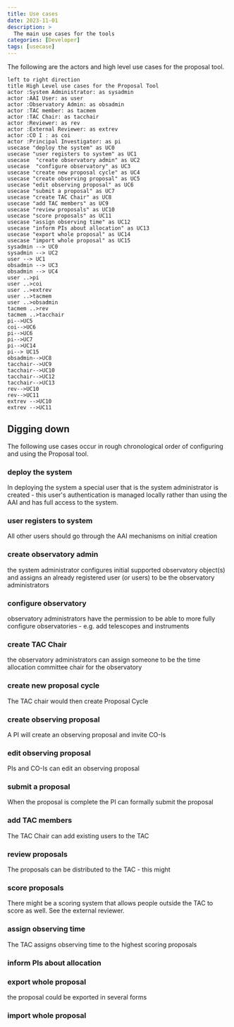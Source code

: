 ```yaml
---
title: Use cases
date: 2023-11-01
description: >
  The main use cases for the tools
categories: [Developer]
tags: [usecase]
---
```


The following are the actors and high level use cases for the proposal tool.

```plantuml
left to right direction
title High Level use cases for the Proposal Tool
actor :System Administrator: as sysadmin
actor :AAI User: as user
actor :Observatory Admin: as obsadmin
actor :TAC member: as tacmem
actor :TAC Chair: as tacchair
actor :Reviewer: as rev
actor :External Reviewer: as extrev
actor :CO I : as coi
actor :Principal Investigator: as pi
usecase "deploy the system" as UC0
usecase "user registers to system" as UC1
usecase  "create observatory admin" as UC2
usecase  "configure observatory" as UC3
usecase "create new proposal cycle" as UC4
usecase "create observing proposal" as UC5
usecase "edit observing proposal" as UC6
usecase "submit a proposal" as UC7
usecase "create TAC Chair" as UC8
usecase "add TAC members" as UC9
usecase "review proposals" as UC10
usecase "score proposals" as UC11
usecase "assign observing time" as UC12
usecase "inform PIs about allocation" as UC13
usecase "export whole proposal" as UC14
usecase "import whole proposal" as UC15
sysadmin --> UC0
sysadmin --> UC2
user --> UC1
obsadmin --> UC3
obsadmin --> UC4
user ..>pi
user ..>coi
user ..>extrev
user ..>tacmem
user ..>obsadmin
tacmem ..>rev
tacmem ..>tacchair
pi-->UC5
coi-->UC6
pi-->UC6
pi-->UC7
pi-->UC14
pi--> UC15
obsadmin-->UC8
tacchair-->UC9
tacchair-->UC10
tacchair-->UC12
tacchair-->UC13
rev-->UC10
rev-->UC11
extrev -->UC10
extrev -->UC11
```

## Digging down

The following use cases occur in rough chronological order of configuring and using the Proposal tool.

### deploy the system

In deploying the system a special user that is the system administrator is created - this user's authentication is managed locally
rather than using the AAI and has full access to the system.

### user registers to system
All other users should go through the AAI mechanisms on initial creation

### create observatory admin
the system administrator configures initial supported observatory object(s) and assigns an already registered user (or users)
to be the observatory administrators

### configure observatory

observatory administrators have the permission to be able to more fully configure observatories - e.g. add telescopes and instruments

### create TAC Chair

the observatory administrators can assign someone to be the time allocation committee chair for the observatory

### create new proposal cycle

The TAC  chair would then create Proposal Cycle

### create observing proposal

A PI will create an observing proposal and invite CO-Is

### edit observing proposal

PIs and CO-Is can edit an observing proposal


### submit a proposal

When the proposal is complete the PI can formally submit the proposal



### add TAC members

The TAC Chair can add existing users to the TAC

### review proposals

The proposals can be distributed to the TAC - this might

### score proposals

There might be a scoring system that allows people outside the TAC to score as well. See the external reviewer.

### assign observing time

The TAC assigns observing time to the highest scoring proposals

### inform PIs about allocation
### export whole proposal

the proposal could be exported in several forms

### import whole proposal




